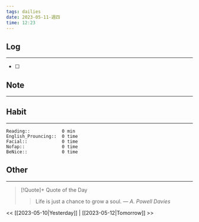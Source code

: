 ```yaml
---
tags: dailies  
date: 2023-05-11-週四
time: 12:23
---
```


## Log
---
- [ ] 

## Note
---

## Habit
---
```
Reading::            0 min
English_Prouncing::  0 time
Facial::             0 time
Nofap::              0 time
BeNice::             0 time

```
## Other
---

> [!Quote]+ Quote of the Day
> > Life is just a chance to grow a soul.
> — <cite>A. Powell Davies</cite>

<< [[2023-05-10|Yesterday]] | [[2023-05-12|Tomorrow]] >>